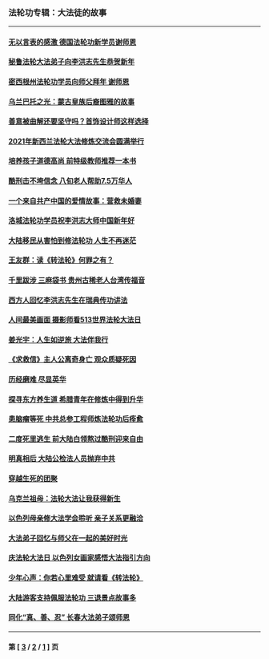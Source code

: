 ### 法轮功专辑：大法徒的故事
---
#### [无以言表的感激 德国法轮功新学员谢师恩](../../pages/nf1147481/n13543790.md?03280430) 
#### [秘鲁法轮大法弟子向李洪志先生恭贺新年](../../pages/nf1147481/n13540182.md?03280430) 
#### [密西根州法轮功学员向师父拜年 谢师恩](../../pages/nf1147481/n13538183.md?03280430) 
#### [乌兰巴托之光：蒙古皇族后裔图雅的故事](../../pages/nf1147481/n13155759.md?03280430) 
#### [善意被曲解还要坚守吗？首饰设计师这样选择](../../pages/nf1147481/n13077575.md?03280430) 
#### [2021年新西兰法轮大法修炼交流会圆满举行](../../pages/nf1147481/n13033149.md?03280430) 
#### [培养孩子道德高尚 前特级教师推荐一本书](../../pages/nf1147481/n12938640.md?03280430) 
#### [酷刑击不垮信念 八旬老人帮助7.5万华人](../../pages/nf1147481/n12880712.md?03280430) 
#### [一个来自共产中国的爱情故事：营救未婚妻](../../pages/nf1147481/n12778386.md?03280430) 
#### [洛城法轮功学员祝李洪志大师中国新年好](../../pages/nf1147481/n12724685.md?03280430) 
#### [大陆移民从害怕到修法轮功 人生不再迷茫](../../pages/nf1147481/n12414325.md?03280430) 
#### [王友群：读《转法轮》何罪之有？](../../pages/nf1147481/n12408647.md?03280430) 
#### [千里跋涉 三麻袋书 贵州古稀老人台湾传福音](../../pages/nf1147481/n12198750.md?03280430) 
#### [西方人回忆李洪志先生在瑞典传功讲法](../../pages/nf1147481/n12099607.md?03280430) 
#### [人间最美画面 摄影师看513世界法轮大法日](../../pages/nf1147481/n12094118.md?03280430) 
#### [姜光宇：人生如逆旅 大法伴我行](../../pages/nf1147481/n12088664.md?03280430) 
#### [《求救信》主人公离奇身亡 观众质疑死因](../../pages/nf1147481/n11845215.md?03280430) 
#### [历经磨难 尽显英华](../../pages/nf1147481/n11723297.md?03280430) 
#### [探寻东方养生道 希腊青年在修炼中得到升华](../../pages/nf1147481/n11494502.md?03280430) 
#### [患脑瘤等死 中共总参工程师炼法轮功后痊愈](../../pages/nf1147481/n11466682.md?03280430) 
#### [二度死里逃生 前大陆白领熬过酷刑迎来自由](../../pages/nf1147481/n11368594.md?03280430) 
#### [明真相后 大陆公检法人员抛弃中共](../../pages/nf1147481/n11358618.md?03280430) 
#### [穿越生死的团聚](../../pages/nf1147481/n11258922.md?03280430) 
#### [乌克兰祖母：法轮大法让我获得新生](../../pages/nf1147481/n11269457.md?03280430) 
#### [以色列母亲修大法学会聆听 亲子关系更融洽](../../pages/nf1147481/n11268195.md?03280430) 
#### [大法弟子回忆与师父在一起的美好时光](../../pages/nf1147481/n11267759.md?03280430) 
#### [庆法轮大法日 以色列女画家感悟大法指引方向](../../pages/nf1147481/n11267735.md?03280430) 
#### [少年心声：你若心里难受 就请看《转法轮》](../../pages/nf1147481/n11267496.md?03280430) 
#### [大陆游客支持佩服法轮功 三退景点故事多](../../pages/nf1147481/n11267378.md?03280430) 
#### [同化“真、善、忍” 长春大法弟子颂师恩](../../pages/nf1147481/n11266497.md?03280430) 

---
#### 第 [ [3](./3.md?03280430) / [2](./2.md?03280430) / [1](./1.md?03280430) ] 页
